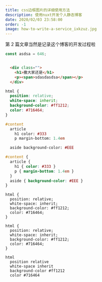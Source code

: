 ```yaml
---
title: css边框图片的详细使用方法
description: 使用nuxt开发个人静态博客
date: 2020/02/03 23:58:00
order: -1
image: how-to-write-a-service_ixkzuz.jpg
---
```


第 2 篇文章当然是记录这个博客的开发过程啦

```js
const asdsa = 646;
```

```html

  <div class="">
    <h1>撒大家还是</h1>
    <p><span>sdasdasdsa</span></p>
  </div>

```

```css
html {
  position: relative;
  white-space: inherit;
  background-color: #ff1212;
  color: #716464;
}
```
```sass
#content
  article
    h1 color: #333
    p margin-bottom: 1.4em

  aside background-color: #EEE
```

```scss
#content {
  article {
    h1 { color: #333 }
    p { margin-bottom: 1.4em }
  }
  aside { background-color: #EEE }
}
```

```less
html {
  position: relative;
  white-space: inherit;
  background-color: #ff1212;
  color: #716464;
}
```

```stylus
html {
  position: relative;
  white-space: inherit;
  background-color: #ff1212;
  color: #716464;
}
```

```stylus
html
  position relative
  white-space inherit
  background-color #ff1212
  color #716464
```
